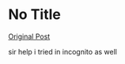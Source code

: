 # No Title

[Original Post](https://discourse.onlinedegree.iitm.ac.in/t/168832/37)

<p>sir help i tried in incognito as well</p>